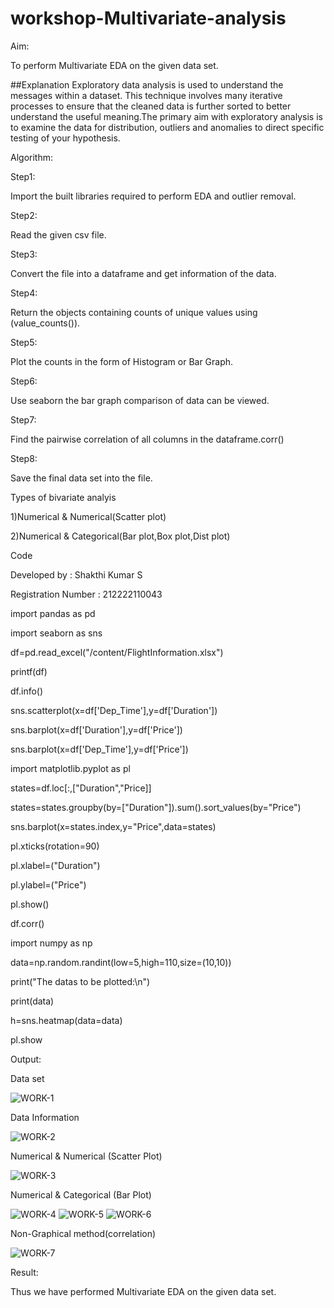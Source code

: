 # workshop-Multivariate-analysis
Aim:

To perform Multivariate EDA on the given data set.

##Explanation Exploratory data analysis is used to understand the messages within a dataset. This technique involves many iterative processes to ensure that the cleaned data is further sorted to better understand the useful meaning.The primary aim with exploratory analysis is to examine the data for distribution, outliers and anomalies to direct specific testing of your hypothesis.

Algorithm:


Step1:

Import the built libraries required to perform EDA and outlier removal.

Step2:

Read the given csv file.

Step3:

Convert the file into a dataframe and get information of the data.

Step4:

Return the objects containing counts of unique values using (value_counts()).

Step5:

Plot the counts in the form of Histogram or Bar Graph.

Step6:

Use seaborn the bar graph comparison of data can be viewed.

Step7:

Find the pairwise correlation of all columns in the dataframe.corr()

Step8:

Save the final data set into the file.

Types of bivariate analyis

1)Numerical & Numerical(Scatter plot)

2)Numerical & Categorical(Bar plot,Box plot,Dist plot)

Code

Developed by : Shakthi Kumar S

Registration Number : 212222110043

import pandas as pd

import seaborn as sns

df=pd.read_excel("/content/FlightInformation.xlsx")

printf(df)



df.info()


sns.scatterplot(x=df['Dep_Time'],y=df['Duration'])


sns.barplot(x=df['Duration'],y=df['Price'])


sns.barplot(x=df['Dep_Time'],y=df['Price'])


import matplotlib.pyplot as pl

states=df.loc[:,["Duration","Price]]

states=states.groupby(by=["Duration"]).sum().sort_values(by="Price")

sns.barplot(x=states.index,y="Price",data=states)

pl.xticks(rotation=90)

pl.xlabel=("Duration")

pl.ylabel=("Price")

pl.show()


df.corr()

import numpy as np

data=np.random.randint(low=5,high=110,size=(10,10))

print("The datas to be plotted:\n")

print(data)

h=sns.heatmap(data=data)

pl.show




Output:

Data set

![WORK-1](https://user-images.githubusercontent.com/120207509/229767732-f76f2cef-e354-4455-8088-92129480ad8f.png)


Data Information

![WORK-2](https://user-images.githubusercontent.com/120207509/229767811-136df2f3-3025-4172-bc9d-c1bd8de34696.png)

Numerical & Numerical (Scatter Plot)

![WORK-3](https://user-images.githubusercontent.com/120207509/229767842-dcf28652-3aba-4878-b710-a07e3b677162.png)


Numerical & Categorical (Bar Plot)

![WORK-4](https://user-images.githubusercontent.com/120207509/229767944-d4ef2918-fcbe-470e-8676-d4ef56045823.png)
![WORK-5](https://user-images.githubusercontent.com/120207509/229769441-63095475-3532-4e48-8f91-f17a177b7d05.png)
![WORK-6](https://user-images.githubusercontent.com/120207509/229769014-3a79b05b-6cdd-4410-b571-3a3d20f38842.png)

Non-Graphical method(correlation)

![WORK-7](https://user-images.githubusercontent.com/120207509/229769069-104381cd-d529-4b88-ac4c-5b3e6219547d.png)


Result:

Thus we have performed Multivariate EDA on the given data set.
